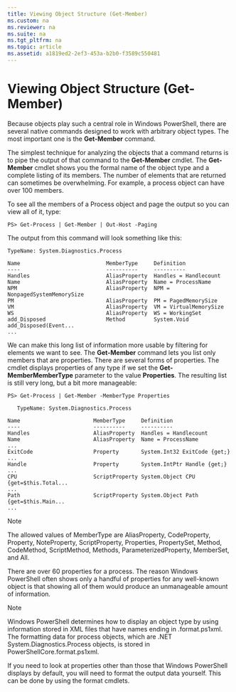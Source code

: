 ```yaml
---
title: Viewing Object Structure (Get-Member)
ms.custom: na
ms.reviewer: na
ms.suite: na
ms.tgt_pltfrm: na
ms.topic: article
ms.assetid: a1819ed2-2ef3-453a-b2b0-f3589c550481
---
```

# Viewing Object Structure (Get-Member)
Because objects play such a central role in Windows PowerShell, there are several native commands designed to work with arbitrary object types. The most important one is the **Get\-Member** command.

The simplest technique for analyzing the objects that a command returns is to pipe the output of that command to the **Get\-Member** cmdlet. The **Get\-Member** cmdlet shows you the formal name of the object type and a complete listing of its members. The number of elements that are returned can sometimes be overwhelming. For example, a process object can have over 100 members.

To see all the members of a Process object and page the output so you can view all of it, type:

```
PS> Get-Process | Get-Member | Out-Host -Paging
```

The output from this command will look something like this:

```
TypeName: System.Diagnostics.Process

Name                           MemberType     Definition
----                           ----------     ----------
Handles                        AliasProperty  Handles = Handlecount
Name                           AliasProperty  Name = ProcessName
NPM                            AliasProperty  NPM = NonpagedSystemMemorySize
PM                             AliasProperty  PM = PagedMemorySize
VM                             AliasProperty  VM = VirtualMemorySize
WS                             AliasProperty  WS = WorkingSet
add_Disposed                   Method         System.Void add_Disposed(Event...
...
```

We can make this long list of information more usable by filtering for elements we want to see. The **Get\-Member** command lets you list only members that are properties. There are several forms of properties. The cmdlet displays properties of any type if we set the **Get\-MemberMemberType** parameter to the value **Properties**. The resulting list is still very long, but a bit more manageable:

```
PS> Get-Process | Get-Member -MemberType Properties

   TypeName: System.Diagnostics.Process

Name                       MemberType     Definition
----                       ----------     ----------
Handles                    AliasProperty  Handles = Handlecount
Name                       AliasProperty  Name = ProcessName
...
ExitCode                   Property       System.Int32 ExitCode {get;}
...
Handle                     Property       System.IntPtr Handle {get;}
...
CPU                        ScriptProperty System.Object CPU {get=$this.Total...
...
Path                       ScriptProperty System.Object Path {get=$this.Main...
...
```

> [!NOTE]
> The allowed values of MemberType are AliasProperty, CodeProperty, Property, NoteProperty, ScriptProperty, Properties, PropertySet, Method, CodeMethod, ScriptMethod, Methods, ParameterizedProperty, MemberSet, and All.

There are over 60 properties for a process. The reason Windows PowerShell often shows only a handful of properties for any well\-known object is that showing all of them would produce an unmanageable amount of information.

> [!NOTE]
> Windows PowerShell determines how to display an object type by using information stored in XML files that have names ending in .format.ps1xml. The formatting data for process objects, which are .NET System.Diagnostics.Process objects, is stored in PowerShellCore.format.ps1xml.

If you need to look at properties other than those that Windows PowerShell displays by default, you will need to format the output data yourself. This can be done by using the format cmdlets.

